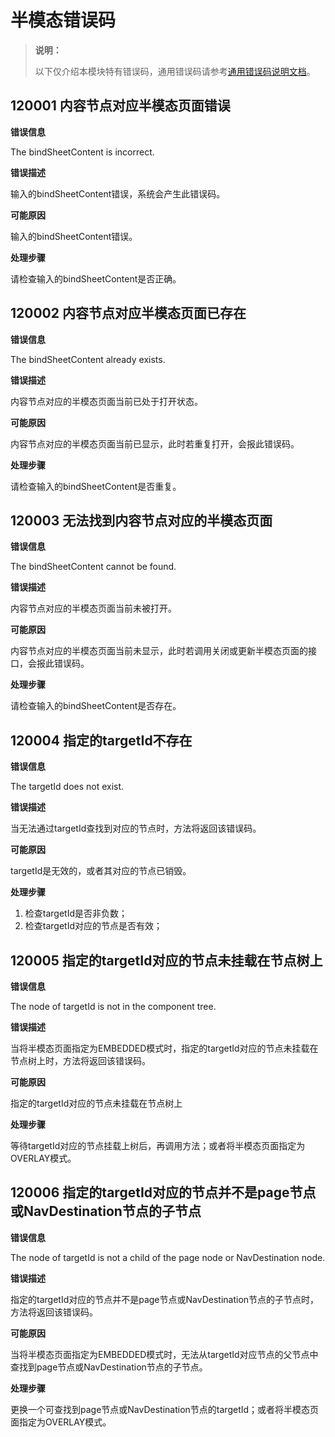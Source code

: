 # 半模态错误码

> **说明：**
>
> 以下仅介绍本模块特有错误码，通用错误码请参考[通用错误码说明文档](../errorcode-universal.md)。

## 120001 内容节点对应半模态页面错误

**错误信息**

The bindSheetContent is incorrect.

**错误描述**

输入的bindSheetContent错误，系统会产生此错误码。

**可能原因**

输入的bindSheetContent错误。

**处理步骤**

请检查输入的bindSheetContent是否正确。

## 120002 内容节点对应半模态页面已存在

**错误信息**

The bindSheetContent already exists.

**错误描述**

内容节点对应的半模态页面当前已处于打开状态。

**可能原因**

内容节点对应的半模态页面当前已显示，此时若重复打开，会报此错误码。

**处理步骤**

请检查输入的bindSheetContent是否重复。

## 120003 无法找到内容节点对应的半模态页面

**错误信息**

The bindSheetContent cannot be found.

**错误描述**

内容节点对应的半模态页面当前未被打开。

**可能原因**

内容节点对应的半模态页面当前未显示，此时若调用关闭或更新半模态页面的接口，会报此错误码。

**处理步骤**

请检查输入的bindSheetContent是否存在。

## 120004 指定的targetId不存在

**错误信息**

The targetId does not exist.

**错误描述**

当无法通过targetId查找到对应的节点时，方法将返回该错误码。

**可能原因**

targetId是无效的，或者其对应的节点已销毁。

**处理步骤**

1. 检查targetId是否非负数；
2. 检查targetId对应的节点是否有效；

## 120005 指定的targetId对应的节点未挂载在节点树上

**错误信息**

The node of targetId is not in the component tree.

**错误描述**

当将半模态页面指定为EMBEDDED模式时，指定的targetId对应的节点未挂载在节点树上时，方法将返回该错误码。

**可能原因**

指定的targetId对应的节点未挂载在节点树上

**处理步骤**

等待targetId对应的节点挂载上树后，再调用方法；或者将半模态页面指定为OVERLAY模式。

## 120006 指定的targetId对应的节点并不是page节点或NavDestination节点的子节点

**错误信息**

The node of targetId is not a child of the page node or NavDestination node.

**错误描述**

指定的targetId对应的节点并不是page节点或NavDestination节点的子节点时，方法将返回该错误码。

**可能原因**

当将半模态页面指定为EMBEDDED模式时，无法从targetId对应节点的父节点中查找到page节点或NavDestination节点的子节点。

**处理步骤**

更换一个可查找到page节点或NavDestination节点的targetId；或者将半模态页面指定为OVERLAY模式。

